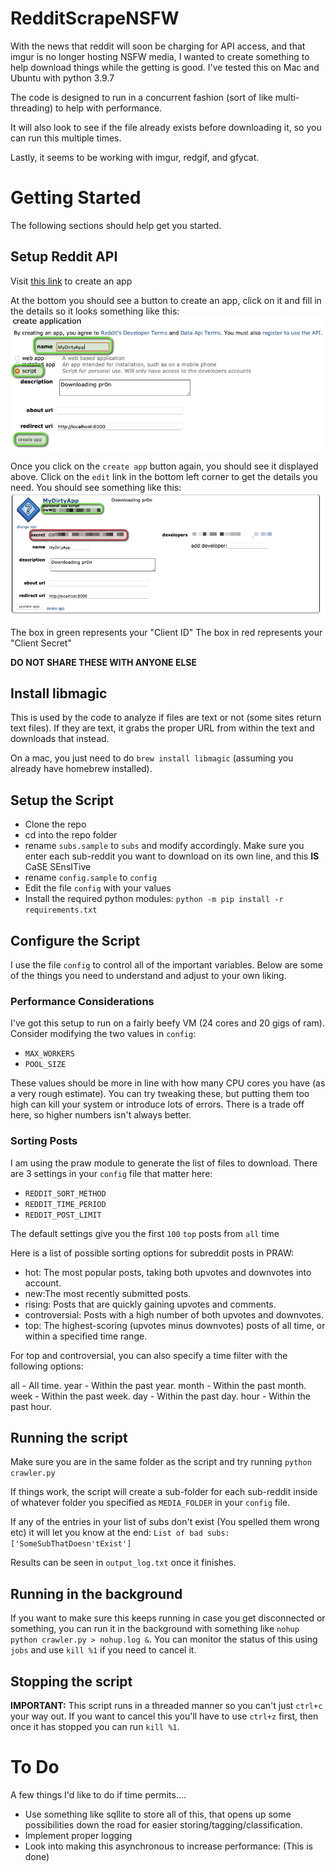 # RedditScrapeNSFW
With the news that reddit will soon be charging for API access, and that imgur is no longer hosting NSFW media, I wanted to create something to help download things while the getting is good.  I've tested this on Mac and Ubuntu with python 3.9.7

The code is designed to run in a concurrent fashion (sort of like multi-threading) to help with performance. 

It will also look to see if the file already exists before downloading it, so you can run this multiple times. 

Lastly, it seems to be working with imgur, redgif, and gfycat. 

# Getting Started
The following sections should help get you started. 

## Setup Reddit API
Visit [this link](https://www.reddit.com/prefs/apps) to create an app

At the bottom you should see a button to create an app, click on it and fill in the details so it looks something like this: 
![Create Reddit App](/images/create_reddit_app.png)

Once you click on the `create app` button again, you should see it displayed above. Click on the `edit` link in the bottom left corner to get the details you need. You should see something like this:
![Reddit App Details](/images/reddit_app_details.png)

The box in green represents your "Client ID"
The box in red represents your "Client Secret"

**DO NOT SHARE THESE WITH ANYONE ELSE**

## Install libmagic
This is used by the code to analyze if files are text or not (some sites return text files). If they are text, it grabs the proper URL from within the text and downloads that instead. 

On a mac, you just need to do `brew install libmagic` (assuming you already have homebrew installed). 

## Setup the Script
- Clone the repo
- cd into the repo folder
- rename `subs.sample` to `subs` and modify accordingly. Make sure you enter each sub-reddit you want to download on its own line, and this **IS** CaSE SEnsITive
- rename `config.sample` to `config`
- Edit the file `config` with your values
- Install the required python modules: `python -m pip install -r requirements.txt`

## Configure the Script
I use the file `config` to control all of the important variables. Below are some of the things you need to understand and adjust to your own liking. 

### Performance Considerations
I've got this setup to run on a fairly beefy VM (24 cores and 20 gigs of ram). Consider modifying the two values in `config`:
- `MAX_WORKERS`
- `POOL_SIZE`

These values should be more in line with how many CPU cores you have (as a very rough estimate). You can try tweaking these, but putting them too high can kill your system or introduce lots of errors. There is a trade off here, so higher numbers isn't always better. 

### Sorting Posts
I am using the praw module to generate the list of files to download. There are 3 settings in your `config` file that matter here:
- `REDDIT_SORT_METHOD`
- `REDDIT_TIME_PERIOD`
- `REDDIT_POST_LIMIT`

The default settings give you the first `100` `top` posts from `all` time 

Here is a list of possible sorting options for subreddit posts in PRAW:

- hot: The most popular posts, taking both upvotes and downvotes into account.
- new:The most recently submitted posts.
- rising: Posts that are quickly gaining upvotes and comments.
- controversial: Posts with a high number of both upvotes and downvotes.
- top: The highest-scoring (upvotes minus downvotes) posts of all time, or within a specified time range.

For top and controversial, you can also specify a time filter with the following options:

all - All time.
year - Within the past year.
month - Within the past month.
week - Within the past week.
day - Within the past day.
hour - Within the past hour.

## Running the script
Make sure you are in the same folder as the script and try running `python crawler.py`

If things work, the script will create a sub-folder for each sub-reddit inside of whatever folder you specified as `MEDIA_FOLDER` in your `config` file. 

If any of the entries in your list of subs don't exist (You spelled them wrong etc) it will let you know at the end: `List of bad subs: ['SomeSubThatDoesn'tExist']`

Results can be seen in `output_log.txt` once it finishes. 

## Running in the background
If you want to make sure this keeps running in case you get disconnected or something, you can run it in the background with something like `nohup python crawler.py > nohup.log &`. You can monitor the status of this using `jobs` and use `kill %1` if you need to cancel it. 

## Stopping the script
**IMPORTANT:** This script runs in a threaded manner so you can't just `ctrl+c` your way out. If you want to cancel this you'll have to use `ctrl+z` first, then once it has stopped you can run `kill %1`. 

# To Do
A few things I'd like to do if time permits....
- Use something like sqllite to store all of this, that opens up some possibilities down the road for easier storing/tagging/classification. 
- Implement proper logging
- Look into making this asynchronous to increase performance: (This is done) 